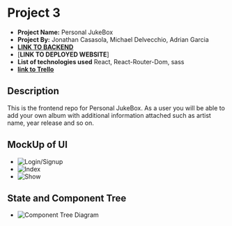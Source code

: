 # Project  3

- **Project Name:** Personal JukeBox
- **Project By:** Jonathan Casasola, Michael Delvecchio, Adrian Garcia 
- [**LINK TO BACKEND**](https://github.com/Jonathan1295-09/Project_3Backend)
- [**LINK TO DEPLOYED WEBSITE**]
- **List of technologies used** React, React-Router-Dom, sass
- [**link to Trello**](https://trello.com/b/pHLyMGtB/project-3)

## Description
This is the frontend repo for Personal JukeBox. As a user you will be able to add your own album with additional information attached such as artist name, year release and so on. 

## MockUp of UI
- ![Login/Signup](https://i.imgur.com/8YD5GC8.png)
- ![Index](https://i.imgur.com/H9EPtxd.png)
- ![Show](https://i.imgur.com/kKDQhzV.png)

## State and Component Tree

- ![Component Tree Diagram](https://i.imgur.com/WCfKG8V.png)
